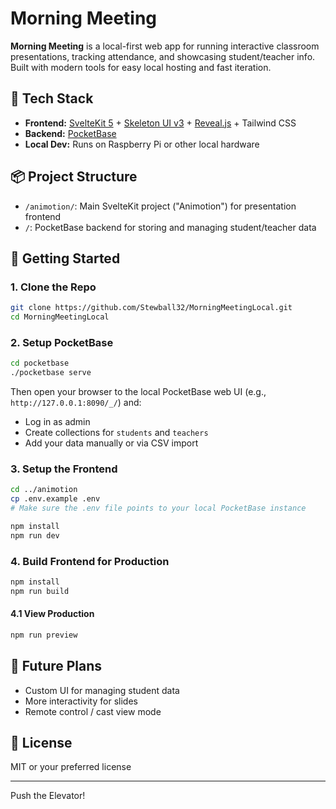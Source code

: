 # Morning Meeting

**Morning Meeting** is a local-first web app for running interactive classroom presentations, tracking attendance, and showcasing student/teacher info. Built with modern tools for easy local hosting and fast iteration.

## 🧱 Tech Stack
- **Frontend:** [SvelteKit 5](https://kit.svelte.dev/) + [Skeleton UI v3](https://www.skeleton.dev/) + [Reveal.js](https://revealjs.com/) + Tailwind CSS
- **Backend:** [PocketBase](https://pocketbase.io/)
- **Local Dev:** Runs on Raspberry Pi or other local hardware

## 📦 Project Structure
- `/animotion/`: Main SvelteKit project ("Animotion") for presentation frontend
- `/`: PocketBase backend for storing and managing student/teacher data

## 🚀 Getting Started

### 1. Clone the Repo
```bash
git clone https://github.com/Stewball32/MorningMeetingLocal.git
cd MorningMeetingLocal
```

### 2. Setup PocketBase
```bash
cd pocketbase
./pocketbase serve
```

Then open your browser to the local PocketBase web UI (e.g., `http://127.0.0.1:8090/_/`) and:
- Log in as admin
- Create collections for `students` and `teachers`
- Add your data manually or via CSV import

### 3. Setup the Frontend
```bash
cd ../animotion
cp .env.example .env
# Make sure the .env file points to your local PocketBase instance

npm install
npm run dev
```

### 4. Build Frontend for Production
```bash
npm install
npm run build
```
#### 4.1 View Production
```bash
npm run preview
```

## 🧠 Future Plans
- Custom UI for managing student data
- More interactivity for slides
- Remote control / cast view mode

## 📝 License
MIT or your preferred license

---
Push the Elevator!
